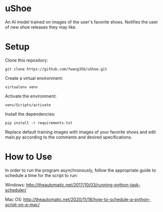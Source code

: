 # uShoe
An AI model trained on images of the user's favorite shoes. Notifies the user of new shoe releases they may like.

# Setup
Clone this repository:
```
git clone https://github.com/fwang356/uShoe.git
```
Create a virtual environment:
```
virtualenv venv
```
Activate the environment:
```
venv/Scripts/activate
```
Install the dependencies:
```
pip install -r requirements.txt
```
Replace default training images with images of your favorite shoes and edit main.py according to the comments and desired specifications.

# How to Use
In order to run the program asynchronously, follow the appropriate guide to schedule a time for the script to run:

Windows: http://theautomatic.net/2017/10/03/running-python-task-scheduler/

Mac OS: http://theautomatic.net/2020/11/18/how-to-schedule-a-python-script-on-a-mac/
